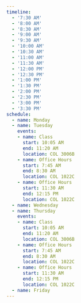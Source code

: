```yaml
---
timeline:
  - '7:30 AM'
  - '8:00 AM'
  - '8:30 AM'
  - '9:00 AM'
  - '9:30 AM'
  - '10:00 AM'
  - '10:30 AM'
  - '11:00 AM'
  - '11:30 AM'
  - '12:00 PM'
  - '12:30 PM'
  - '1:00 PM'
  - '1:30 PM'
  - '2:00 PM'
  - '2:30 PM'
  - '3:00 PM'
  - '3:30 PM'
schedule:
  - name: Monday
  - name: Tuesday
    events:
    - name: Class
      start: 10:05 AM
      end: 11:20 AM
      location: COL 3006B
    - name: Office Hours
      start: 7:45 AM
      end: 8:30 AM
      location: COL 1022C
    - name: Office Hours
      start: 11:30 AM
      end: 12:15 PM
      location: COL 1022C
  - name: Wednesday
  - name: Thursday
    events:
    - name: Class
      start: 10:05 AM
      end: 11:20 AM
      location: COL 3006B
    - name: Office Hours
      start: 7:45 AM
      end: 8:30 AM
      location: COL 1022C
    - name: Office Hours
      start: 11:30 AM
      end: 12:15 PM
      location: COL 1022C
  - name: Friday
---
```

